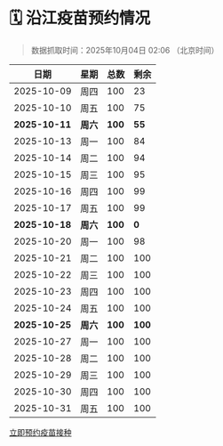 # 🗓️ 沿江疫苗预约情况

> 数据抓取时间：2025年10月04日 02:06 （北京时间）

| 日期 | 星期 | 总数 | 剩余 |
|------|------|------|------|
| 2025-10-09 | 周四 | 100 | 23 |
| 2025-10-10 | 周五 | 100 | 75 |
| **2025-10-11** | **周六** | **100** | **55** |
| 2025-10-13 | 周一 | 100 | 84 |
| 2025-10-14 | 周二 | 100 | 94 |
| 2025-10-15 | 周三 | 100 | 95 |
| 2025-10-16 | 周四 | 100 | 99 |
| 2025-10-17 | 周五 | 100 | 99 |
| **2025-10-18** | **周六** | **100** | **0** |
| 2025-10-20 | 周一 | 100 | 98 |
| 2025-10-21 | 周二 | 100 | 100 |
| 2025-10-22 | 周三 | 100 | 100 |
| 2025-10-23 | 周四 | 100 | 100 |
| 2025-10-24 | 周五 | 100 | 100 |
| **2025-10-25** | **周六** | **100** | **100** |
| 2025-10-27 | 周一 | 100 | 100 |
| 2025-10-28 | 周二 | 100 | 100 |
| 2025-10-29 | 周三 | 100 | 100 |
| 2025-10-30 | 周四 | 100 | 100 |
| 2025-10-31 | 周五 | 100 | 100 |


<div class="button-container">
<a class="btn" href="http://yfzweb.ishequ.net/#/login" target="_blank">立即预约疫苗接种</a>
</div>
